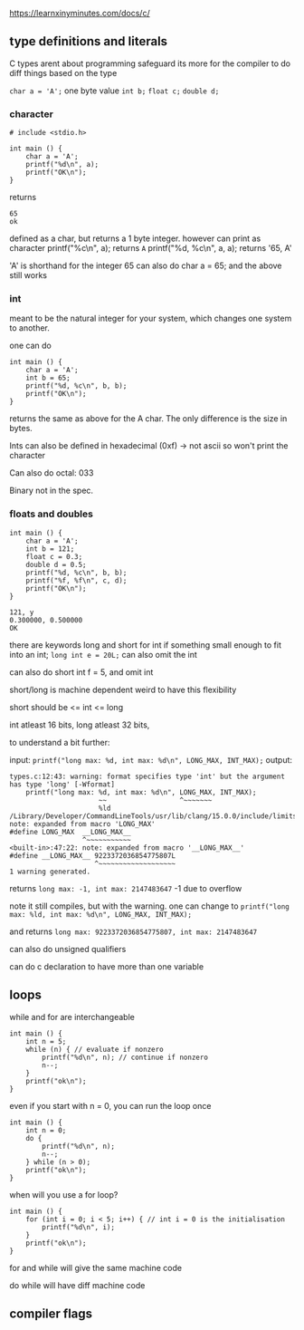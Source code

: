 https://learnxinyminutes.com/docs/c/

## type definitions and literals

C types arent about programming safeguard
its more for the compiler to do diff things based on the type

`char a = 'A';` one byte value
`int b;`
`float c;`
`double d;`

### character

```
# include <stdio.h>

int main () {
    char a = 'A';
    printf("%d\n", a);
    printf("OK\n");
}
```

returns

```
65
ok
```

defined as a char, but returns a 1 byte integer.
however can print as character
printf("%c\n", a); returns `A`
printf("%d, %c\n", a, a); returns '65, A'

'A' is shorthand for the integer 65
can also do char a = 65; and the above still works

### int

meant to be the natural integer for your system, which changes one system to another.

one can do

```
int main () {
    char a = 'A';
    int b = 65;
    printf("%d, %c\n", b, b);
    printf("OK\n");
}
```

returns the same as above for the A char. The only difference is the size in bytes.

Ints can also be defined in hexadecimal (0xf) -> not ascii so won't print the character

Can also do octal: 033

Binary not in the spec.

### floats and doubles

```
int main () {
    char a = 'A';
    int b = 121;
    float c = 0.3;
    double d = 0.5;
    printf("%d, %c\n", b, b);
    printf("%f, %f\n", c, d);
    printf("OK\n");
}
```

```
121, y
0.300000, 0.500000
OK
```

there are keywords long and short for int
if something small enough to fit into an int;
`long int e = 20L;`
can also omit the int

can also do short int f = 5, and omit int

short/long is machine dependent
weird to have this flexibility

short should be <= int <= long

int atleast 16 bits, long atleast 32 bits,

to understand a bit further:

input:
`printf("long max: %d, int max: %d\n", LONG_MAX, INT_MAX);`
output:

```
types.c:12:43: warning: format specifies type 'int' but the argument has type 'long' [-Wformat]
    printf("long max: %d, int max: %d\n", LONG_MAX, INT_MAX);
                      ~~                  ^~~~~~~~
                      %ld
/Library/Developer/CommandLineTools/usr/lib/clang/15.0.0/include/limits.h:47:19: note: expanded from macro 'LONG_MAX'
#define LONG_MAX  __LONG_MAX__
                  ^~~~~~~~~~~~
<built-in>:47:22: note: expanded from macro '__LONG_MAX__'
#define __LONG_MAX__ 9223372036854775807L
                     ^~~~~~~~~~~~~~~~~~~~
1 warning generated.
```

returns
`long max: -1, int max: 2147483647`
-1 due to overflow

note it still compiles, but with the warning.
one can change to
`printf("long max: %ld, int max: %d\n", LONG_MAX, INT_MAX);`

and returns
`long max: 9223372036854775807, int max: 2147483647`

can also do unsigned qualifiers

can do c declaration to have more than one variable

## loops

while and for are interchangeable

```
int main () {
    int n = 5;
    while (n) { // evaluate if nonzero
        printf("%d\n", n); // continue if nonzero
        n--;
    }
    printf("ok\n");
}
```

even if you start with n = 0, you can run the loop once

```
int main () {
    int n = 0;
    do {
        printf("%d\n", n);
        n--;
    } while (n > 0);
    printf("ok\n");
}
```

when will you use a for loop?

```
int main () {
    for (int i = 0; i < 5; i++) { // int i = 0 is the initialisation
        printf("%d\n", i);
    }
    printf("ok\n");
}
```

for and while will give the same machine code

do while will have diff machine code

## compiler flags
